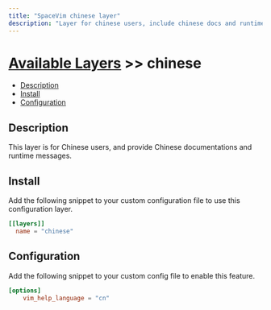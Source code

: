 ```yaml
---
title: "SpaceVim chinese layer"
description: "Layer for chinese users, include chinese docs and runtime messages"
---
```


# [Available Layers](../) >> chinese

<!-- vim-markdown-toc GFM -->

- [Description](#description)
- [Install](#install)
- [Configuration](#configuration)

<!-- vim-markdown-toc -->

## Description

This layer is for Chinese users, and provide Chinese documentations and runtime messages.

## Install

Add the following snippet to your custom configuration file to use this configuration layer.

```toml
[[layers]]
  name = "chinese"
```

## Configuration

Add the following snippet to your custom config file to enable this feature.

```toml
[options]
    vim_help_language = "cn"
```
